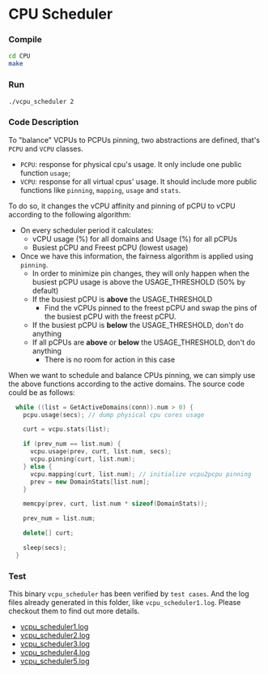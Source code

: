 # CPU Scheduler

### Compile

```bash
cd CPU
make
```

### Run

```bash
./vcpu_scheduler 2
```

### Code Description

To "balance" VCPUs to PCPUs pinning, two abstractions are defined, that's `PCPU` and `VCPU` classes.

- `PCPU`: response for physical cpu's usage. It only include one public function `usage`;
- `VCPU`: response for all virtual cpus' usage. It should include more public functions like `pinning`, `mapping`, `usage` and `stats`.

To do so, it changes the vCPU affinity and pinning of pCPU to vCPU according to the following algorithm:

* On every scheduler period it calculates:
  - vCPU usage (%) for all domains and  Usage (%) for all pCPUs
  - Busiest pCPU and Freest pCPU (lowest usage)
* Once we have this information, the fairness algorithm is applied using `pinning`.
  - In order to minimize pin changes, they will only happen when the busiest pCPU
  usage is above the USAGE_THRESHOLD (50% by default)
  - If the busiest pCPU is **above** the USAGE_THRESHOLD
    - Find the vCPUs pinned to the freest pCPU and swap the pins of the
      busiest pCPU with the freest pCPU.
  - If the busiest pCPU is **below** the USAGE_THRESHOLD, don't do anything
  - If all pCPUs are **above** or **below** the USAGE_THRESHOLD, don't do anything
    - There is no room for action in this case

When we want to schedule and balance CPUs pinning, we can simply use the above functions according to the active domains. The source code could be as follows:

```c++
  while ((list = GetActiveDomains(conn)).num > 0) {
    pcpu.usage(secs); // dump physical cpu cores usage

    curt = vcpu.stats(list);

    if (prev_num == list.num) {
      vcpu.usage(prev, curt, list.num, secs);
      vcpu.pinning(curt, list.num);
    } else {
      vcpu.mapping(curt, list.num); // initialize vcpu2pcpu pinning
      prev = new DomainStats[list.num];
    }

    memcpy(prev, curt, list.num * sizeof(DomainStats));

    prev_num = list.num;

    delete[] curt;

    sleep(secs);
  }
```

### Test

This binary `vcpu_scheduler` has been verified by `test cases`. And the log files already generated in this folder, like `vcpu_scheduler1.log`. Please checkout them to find out more details.

- [vcpu_scheduler1.log](vcpu_scheduler1.log)
- [vcpu_scheduler2.log](vcpu_scheduler2.log)
- [vcpu_scheduler3.log](vcpu_scheduler3.log)
- [vcpu_scheduler4.log](vcpu_scheduler4.log)
- [vcpu_scheduler5.log](vcpu_scheduler5.log)
